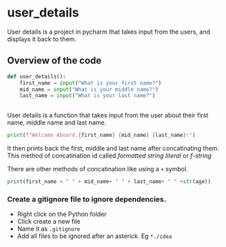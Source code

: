 # user_details

User details is a project in pycharm that takes input from the users, and displays it back to them.

## Overview of the code

```python
def user_details():
    first_name = input("What is your first name?")
    mid_name = input("What is your middle name?")
    last_name = input("What is your last name?")
    
 ```
 User details is a function that takes input from the user about their first name, middle name and last name.
 
 ```python
 print(f"Welcome Aboard,{first_name} {mid_name} {last_name}!")
 ```
 It then prints back the first, middle and last name after concatinating them.
 This method of concatination id called *formatted string literal* or *f-string*
 
There are other methods of concatination like using a `+` symbol.
```python
print(first_name + " " + mid_name+ " " + last_name+ " " +str(age))
```


### Create a gitignore file to ignore dependencies.
- Right click on the Python folder
- Click create a new file
- Name it as `.gitignore`
- Add all files to be ignored after an asterick. Eg `*./idea`
